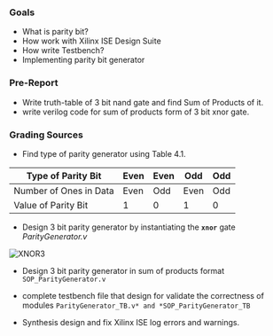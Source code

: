 ### Goals

- What is parity bit?
- How work with Xilinx ISE Design Suite
- How write Testbench?
- Implementing parity bit generator

### Pre-Report
- Write truth-table of 3 bit nand gate and find Sum of Products of it.
- write verilog code for sum of products form of 3 bit xnor gate.

### Grading Sources
- Find type of parity generator using Table 4.1.

| Type of Parity Bit     | Even | Even | Odd  | Odd |
|------------------------|------|------|------|-----|
| Number of Ones in Data | Even | Odd  | Even | Odd |
| Value of Parity Bit    |  1   |  0   |  1   |  0  |

- Design 3 bit parity generator by instantiating the **`xnor`** gate *ParityGenerator.v*

![XNOR3](./raw/xnor3.svg)

- Design 3 bit parity generator in sum of products format `SOP_ParityGenerator.v`
- complete  testbench file that design for validate the correctness of modules `ParityGenerator_TB.v* and *SOP_ParityGenerator_TB`

- Synthesis design and fix Xilinx ISE log errors and warnings.
